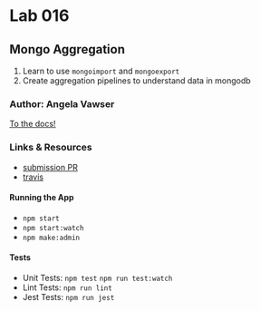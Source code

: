 # Lab 016

## Mongo Aggregation

1. Learn to use `mongoimport` and `mongoexport`
1. Create aggregation pipelines to understand data in mongodb

### Author: Angela Vawser

[To the docs!](https://docs.mongodb.com/manual/aggregation/)

### Links & Resources
* [submission PR](https://github.com/lab-009-dylan-angela/ripe-banana/pull/1)
* [travis](https://travis-ci.com/lab-009-dylan-angela/ripe-banana)

#### Running the App
* `npm start`
* `npm start:watch`
* `npm make:admin`

#### Tests
* Unit Tests: `npm test` `npm run test:watch`
* Lint Tests: `npm run lint`
* Jest Tests: `npm run jest`